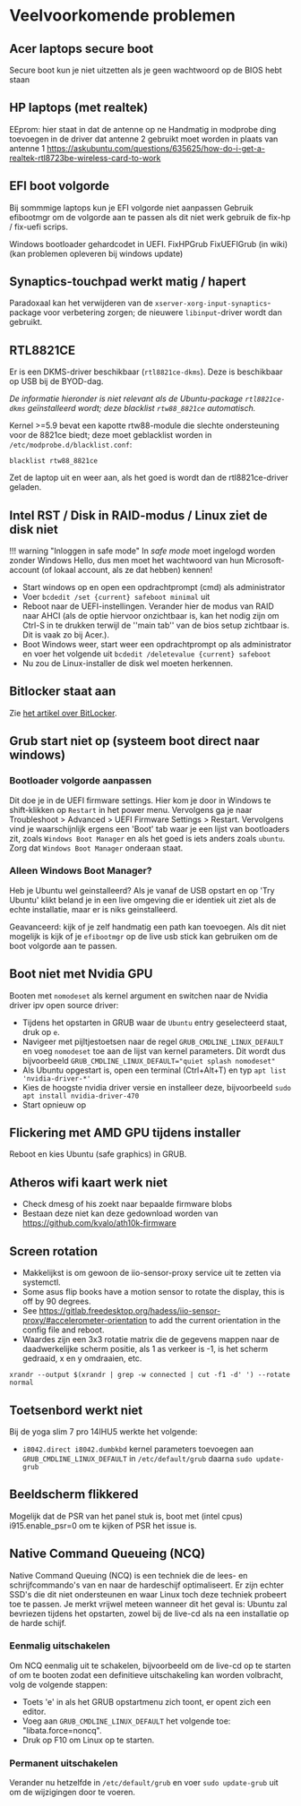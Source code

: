 # Veelvoorkomende problemen

## Acer laptops secure boot
Secure boot kun je niet uitzetten als je geen wachtwoord op de BIOS hebt staan

## HP laptops (met realtek)
EEprom: hier staat in dat de antenne op ne
Handmatig in modprobe ding toevoegen in de driver dat antenne 2 gebruikt moet worden in plaats van antenne 1 https://askubuntu.com/questions/635625/how-do-i-get-a-realtek-rtl8723be-wireless-card-to-work

## EFI boot volgorde
Bij sommmige laptops kun je EFI volgorde niet aanpassen
Gebruik efibootmgr om de volgorde aan te passen als dit niet werk gebruik de fix-hp / fix-uefi scrips.

Windows bootloader gehardcodet in UEFI.
FixHPGrub FixUEFIGrub (in wiki)
(kan problemen opleveren bij windows update)

## Synaptics-touchpad werkt matig / hapert
Paradoxaal kan het verwijderen van de `xserver-xorg-input-synaptics`-package voor verbetering zorgen; de nieuwere `libinput`-driver wordt dan gebruikt.

## RTL8821CE
Er is een DKMS-driver beschikbaar (`rtl8821ce-dkms`). Deze is beschikbaar op USB bij de BYOD-dag.

*De informatie hieronder is niet relevant als de Ubuntu-package `rtl8821ce-dkms` geïnstalleerd wordt; deze blacklist `rtw88_8821ce` automatisch.*

Kernel >=5.9 bevat een kapotte rtw88-module die slechte ondersteuning voor de 8821ce biedt; deze moet geblacklist worden in `/etc/modprobe.d/blacklist.conf`:
```
blacklist rtw88_8821ce
```

Zet de laptop uit en weer aan, als het goed is wordt dan de rtl8821ce-driver geladen.

## Intel RST / Disk in RAID-modus / Linux ziet de disk niet

!!! warning "Inloggen in safe mode"
    In *safe mode* moet ingelogd worden zonder Windows Hello, dus men moet het wachtwoord van hun Microsoft-account (of lokaal account, als ze dat hebben) kennen!

* Start windows op en open een opdrachtprompt (cmd) als administrator
* Voer `bcdedit /set {current} safeboot minimal` uit
* Reboot naar de UEFI-instellingen. Verander hier de modus van RAID naar AHCI (als de optie hiervoor onzichtbaar is, kan het nodig zijn om Ctrl-S in te drukken terwijl de ''main tab'' van de bios setup zichtbaar is. Dit is vaak zo bij Acer.).
* Boot Windows weer, start weer een opdrachtprompt op als administrator en voer het volgende uit `bcdedit /deletevalue {current} safeboot`
* Nu zou de Linux-installer de disk wel moeten herkennen.

## Bitlocker staat aan
Zie [het artikel over BitLocker](./bitlocker.md).

## Grub start niet op (systeem boot direct naar windows)

### Bootloader volgorde aanpassen

Dit doe je in de UEFI firmware settings. Hier kom je door in Windows te shift-klikken op `Restart` in het power menu. Vervolgens ga je naar Troubleshoot > Advanced > UEFI Firmware Settings > Restart. Vervolgens vind je waarschijnlijk ergens een 'Boot' tab waar je een lijst van bootloaders zit, zoals `Windows Boot Manager` en als het goed is iets anders zoals `ubuntu`. Zorg dat `Windows Boot Manager` onderaan staat.

### Alleen Windows Boot Manager?

Heb je Ubuntu wel geinstalleerd? Als je vanaf de USB opstart en op 'Try Ubuntu' klikt beland je in een live omgeving die er identiek uit ziet als de echte installatie, maar er is niks geinstalleerd.

Geavanceerd: kijk of je zelf handmatig een path kan toevoegen. Als dit niet mogelijk is kijk of je <code>efibootmgr</code> op de live usb stick kan gebruiken om de boot volgorde aan te passen.

## Boot niet met Nvidia GPU
Booten met `nomodeset` als kernel argument en switchen naar de Nvidia driver ipv open source driver:

* Tijdens het opstarten in GRUB waar de <code>Ubuntu</code> entry geselecteerd staat, druk op <code>e</code>.
* Navigeer met pijltjestoetsen naar de regel <code>GRUB_CMDLINE_LINUX_DEFAULT</code> en voeg <code>nomodeset</code> toe aan de lijst van kernel parameters. Dit wordt dus bijvoorbeeld <code>GRUB_CMDLINE_LINUX_DEFAULT="quiet splash nomodeset"</code>
* Als Ubuntu opgestart is, open een terminal (Ctrl+Alt+T) en typ `apt list 'nvidia-driver-*'`
* Kies de hoogste nvidia driver versie en installeer deze, bijvoorbeeld `sudo apt install nvidia-driver-470`
* Start opnieuw op

## Flickering met AMD GPU tijdens installer
Reboot en kies Ubuntu (safe graphics) in GRUB.

## Atheros wifi kaart werk niet
* Check dmesg of his zoekt naar bepaalde firmware blobs
* Bestaan deze niet kan deze gedownload worden van https://github.com/kvalo/ath10k-firmware

## Screen rotation
* Makkelijkst is om gewoon de iio-sensor-proxy service uit te zetten via systemctl.
* Some asus flip books have a motion sensor to rotate the display, this is off by 90 degrees.
* See https://gitlab.freedesktop.org/hadess/iio-sensor-proxy/#accelerometer-orientation to add the current orientation in the config file and reboot.
* Waardes zijn een 3x3 rotatie matrix die de gegevens mappen naar de daadwerkelijke scherm positie, als 1 as verkeer is -1, is het scherm gedraaid, x en y omdraaien, etc.

`xrandr --output $(xrandr | grep -w connected | cut -f1 -d' ') --rotate normal`

## Toetsenbord werkt niet
Bij de yoga slim 7 pro 14IHU5 werkte het volgende:

* `i8042.direct i8042.dumbkbd` kernel parameters toevoegen aan `GRUB_CMDLINE_LINUX_DEFAULT` in `/etc/default/grub` daarna `sudo update-grub`

## Beeldscherm flikkered

Mogelijk dat de PSR van het panel stuk is, boot met (intel cpus) i915.enable_psr=0 om te kijken of PSR het issue is.

## Native Command Queueing (NCQ)

Native Command Queuing (NCQ) is een techniek die de lees- en schrijfcommando's van en naar de hardeschijf optimaliseert. Er zijn echter SSD's die dit niet ondersteunen en waar Linux toch deze techniek probeert toe te passen. Je merkt vrijwel meteen wanneer dit het geval is: Ubuntu zal bevriezen tijdens het opstarten, zowel bij de live-cd als na een installatie op de harde schijf.

### Eenmalig uitschakelen

Om NCQ eenmalig uit te schakelen, bijvoorbeeld om de live-cd op te starten of om te booten
zodat een definitieve uitschakeling kan worden volbracht, volg de volgende stappen:

* Toets 'e' in als het GRUB opstartmenu zich toont, er opent zich een editor.
* Voeg aan `GRUB_CMDLINE_LINUX_DEFAULT` het volgende toe: "libata.force=noncq".
* Druk op F10 om Linux op te starten.

### Permanent uitschakelen

Verander nu hetzelfde in `/etc/default/grub` en voer `sudo update-grub` uit om de wijzigingen door te voeren.
